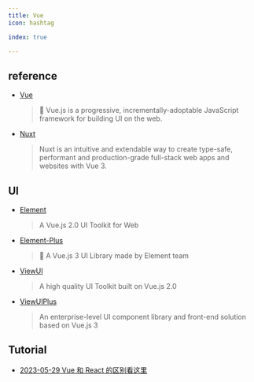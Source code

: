 ```yaml
---
title: Vue
icon: hashtag

index: true

---
```


## reference

- [Vue](https://github.com/vuejs/core)
    > 🖖 Vue.js is a progressive, incrementally-adoptable JavaScript framework for building UI on the web.
- [Nuxt](https://github.com/nuxt/nuxt)
    > Nuxt is an intuitive and extendable way to create type-safe, performant and production-grade full-stack web apps and websites with Vue 3.

## UI

- [Element](https://github.com/ElemeFE/element)
    > A Vue.js 2.0 UI Toolkit for Web
- [Element-Plus](https://github.com/element-plus/element-plus)
    > 🎉 A Vue.js 3 UI Library made by Element team
- [ViewUI](https://github.com/view-design/ViewUI)
    > A high quality UI Toolkit built on Vue.js 2.0
- [ViewUIPlus](https://github.com/view-design/ViewUIPlus)
    > An enterprise-level UI component library and front-end solution based on Vue.js 3
    
## Tutorial

- [2023-05-29 Vue 和 React 的区别看这里](https://juejin.cn/post/7238199999733088313)